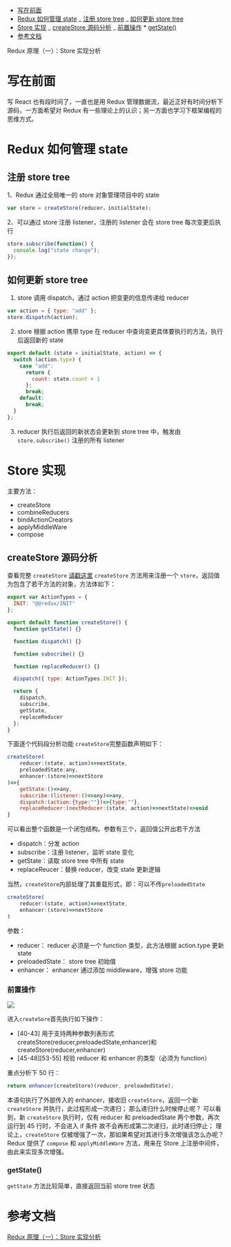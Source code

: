 <!-- @import "[TOC]" {cmd="toc" depthFrom=1 depthTo=6 orderedList=false} -->

<!-- code_chunk_output -->

- [写在前面](#写在前面)
- [Redux 如何管理 state](#redux-如何管理-state)
  _ [注册 store tree](#注册-store-tree)
  _ [如何更新 store tree](#如何更新-store-tree)
- [Store 实现](#store-实现)
  _ [createStore 源码分析](#createstore-源码分析)
  _ [前置操作](#前置操作) \* [getState()](#getstate)
- [参考文档](#参考文档)

<!-- /code_chunk_output -->

Redux 原理（一）：Store 实现分析

# 写在前面

写 React 也有段时间了，一直也是用 Redux 管理数据流，最近正好有时间分析下源码，一方面希望对 Redux 有一些理论上的认识；另一方面也学习下框架编程的思维方式。

# Redux 如何管理 state

## 注册 store tree

1、Redux 通过全局唯一的 store 对象管理项目中的 state

```js
var store = createStore(reducer，initialState);
```

2、可以通过 store 注册 listener，注册的 listener 会在 store tree 每次变更后执行

```js
store.subscribe(function() {
  console.log("state change");
});
```

## 如何更新 store tree

1. store 调用 dispatch，通过 action 把变更的信息传递给 reducer

```js
var action = { type: "add" };
store.dispatch(action);
```

2. store 根据 action 携带 type 在 reducer 中查询变更具体要执行的方法，执行后返回新的 state

```js
export default (state = initialState, action) => {
  switch (action.type) {
    case "add":
      return {
        count: state.count + 1
      };
      break;
    default:
      break;
  }
};
```

3. reducer 执行后返回的新状态会更新到 store tree 中，触发由 `store.subscribe()` 注册的所有 listener

# Store 实现

主要方法：

- createStore
- combineReducers
- bindActionCreators
- applyMiddleWare
- compose

## createStore 源码分析

查看完整 `createStore` [请戳这里](https://github.com/reactjs/redux/blob/master/src/createStore.js)
`createStore` 方法用来注册一个 `store`，返回值为包含了若干方法的对象，方法体如下：

```js
export var ActionTypes = {
  INIT: "@@redux/INIT"
};

export default function createStore() {
  function getState() {}

  function dispatch() {}

  function subscribe() {}

  function replaceReducer() {}

  dispatch({ type: ActionTypes.INIT });

  return {
    dispatch,
    subscribe,
    getState,
    replaceReducer
  };
}
```

下面逐个代码段分析功能
`createStore`完整函数声明如下：

```js
createStore(
    reducer:(state, action)=>nextState,
    preloadedState:any,
    enhancer:(store)=>nextStore
)=>{
    getState:()=>any,
    subscribe:(listener:()=>any)=>any,
    dispatch:(action:{type:""})=>{type:""},
    replaceReducer:(nextReducer:(state, action)=>nextState)=>void
}
```

可以看出整个函数是一个闭包结构。参数有三个，返回值公开出若干方法

- dispatch：分发 action
- subscribe：注册 listener，监听 state 变化
- getState：读取 store tree 中所有 state
- replaceReucer：替换 reducer，改变 state 更新逻辑

当然，`createStore`内部处理了其重载形式，即：可以不传`preloadedState`

```js
createStore(
    reducer:(state, action)=>nextState,
    enhancer:(store)=>nextStore
)
```

参数：

- reducer： reducer 必须是一个 function 类型，此方法根据 action.type 更新 state
- preloadedState： store tree 初始值
- enhancer： enhancer 通过添加 middleware，增强 store 功能

### 前置操作

![](https://images2015.cnblogs.com/blog/948198/201609/948198-20160910200316285-1641244624.png)

进入`createSore`首先执行如下操作：

- [40-43] 用于支持两种参数列表形式 createStore(reducer,preloadedState,enhancer)和 createStore(reducer,enhancer)
- [45-48][53-55] 校验 reducer 和 enhancer 的类型（必须为 function）

重点分析下 50 行：

```js
return enhancer(createStore)(reducer, preloadedState);
```

本语句执行了外部传入的 enhancer，接收旧 `createStore`，返回一个新 `createStore` 并执行，此过程形成一次递归；
那么递归什么时候停止呢？
可以看到，新 `createStore` 执行时，仅有 reducer 和 preloadedState 两个参数，再次运行到 45 行时，不会进入 if 条件 故不会再形成第二次递归，此时递归停止；
理论上，`createStore` 仅被增强了一次，那如果希望对其进行多次增强该怎么办呢？
Redux 提供了 `compose` 和 `applyMiddleWare` 方法，用来在 Store 上注册中间件，由此来实现多次增强。

### getState()

`getState` 方法比较简单，直接返回当前 store tree 状态

# 参考文档

[Redux 原理（一）：Store 实现分析](http://www.cnblogs.com/hhhyaaon/p/5860159.html)
